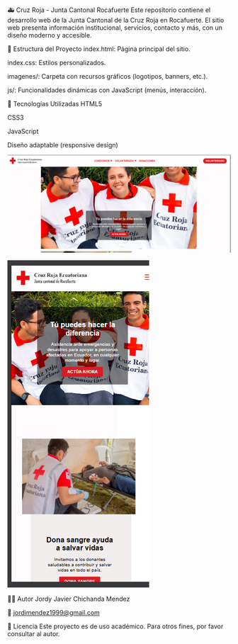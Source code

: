 🚑 Cruz Roja - Junta Cantonal Rocafuerte
Este repositorio contiene el desarrollo web de la Junta Cantonal de la Cruz Roja en Rocafuerte. El sitio web presenta información institucional, servicios, contacto y más, con un diseño moderno y accesible.

📁 Estructura del Proyecto
index.html: Página principal del sitio.

index.css: Estilos personalizados.

imagenes/: Carpeta con recursos gráficos (logotipos, banners, etc.).

js/: Funcionalidades dinámicas con JavaScript (menús, interacción).

🚀 Tecnologías Utilizadas
HTML5

CSS3

JavaScript

Diseño adaptable (responsive design)

![alt text](image.png)

![alt text](image-1.png)

👨‍💻 Autor
Jordy Javier Chichanda Mendez

📧 jordimendez1999@gmail.com

📄 Licencia
Este proyecto es de uso académico. Para otros fines, por favor consultar al autor.
